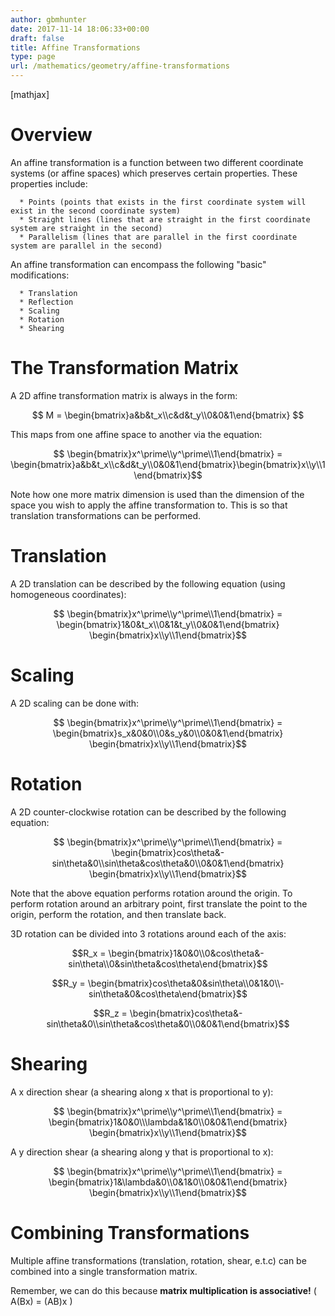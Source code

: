 ```yaml
---
author: gbmhunter
date: 2017-11-14 18:06:33+00:00
draft: false
title: Affine Transformations
type: page
url: /mathematics/geometry/affine-transformations
---
```


[mathjax]




# Overview




An affine transformation is a function between two different coordinate systems (or affine spaces) which preserves certain properties. These properties include:





	  * Points (points that exists in the first coordinate system will exist in the second coordinate system)
	  * Straight lines (lines that are straight in the first coordinate system are straight in the second)
	  * Parallelism (lines that are parallel in the first coordinate system are parallel in the second)



An affine transformation can encompass the following "basic" modifications:





	  * Translation
	  * Reflection
	  * Scaling
	  * Rotation
	  * Shearing



# The Transformation Matrix




A 2D affine transformation matrix is always in the form:




$$ M = \begin{bmatrix}a&b&t_x\\c&d&t_y\\0&0&1\end{bmatrix} $$




This maps from one affine space to another via the equation:




$$ \begin{bmatrix}x^\prime\\y^\prime\\1\end{bmatrix} = \begin{bmatrix}a&b&t_x\\c&d&t_y\\0&0&1\end{bmatrix}\begin{bmatrix}x\\y\\1\end{bmatrix}$$




Note how one more matrix dimension is used than the dimension of the space you wish to apply the affine transformation to. This is so that translation transformations can be performed.




# Translation




A 2D translation can be described by the following equation (using homogeneous coordinates):




$$ \begin{bmatrix}x^\prime\\y^\prime\\1\end{bmatrix} = \begin{bmatrix}1&0&t_x\\0&1&t_y\\0&0&1\end{bmatrix} \begin{bmatrix}x\\y\\1\end{bmatrix}$$




# Scaling




A 2D scaling can be done with:




$$ \begin{bmatrix}x^\prime\\y^\prime\\1\end{bmatrix} = \begin{bmatrix}s_x&0&0\\0&s_y&0\\0&0&1\end{bmatrix} \begin{bmatrix}x\\y\\1\end{bmatrix}$$




# Rotation




A 2D counter-clockwise rotation can be described by the following equation:




$$ \begin{bmatrix}x^\prime\\y^\prime\\1\end{bmatrix} = \begin{bmatrix}cos\theta&-sin\theta&0\\sin\theta&cos\theta&0\\0&0&1\end{bmatrix} \begin{bmatrix}x\\y\\1\end{bmatrix}$$




Note that the above equation performs rotation around the origin. To perform rotation around an arbitrary point, first translate the point to the origin, perform the rotation, and then translate back.




3D rotation can be divided into 3 rotations around each of the axis:




$$R_x = \begin{bmatrix}1&0&0\\0&cos\theta&-sin\theta\\0&sin\theta&cos\theta\end{bmatrix}$$




$$R_y = \begin{bmatrix}cos\theta&0&sin\theta\\0&1&0\\-sin\theta&0&cos\theta\end{bmatrix}$$




$$R_z = \begin{bmatrix}cos\theta&-sin\theta&0\\sin\theta&cos\theta&0\\0&0&1\end{bmatrix}$$




# Shearing




A x direction shear (a shearing along x that is proportional to y):




$$ \begin{bmatrix}x^\prime\\y^\prime\\1\end{bmatrix} = \begin{bmatrix}1&0&0\\\lambda&1&0\\0&0&1\end{bmatrix} \begin{bmatrix}x\\y\\1\end{bmatrix}$$




A y direction shear (a shearing along y that is proportional to x):




$$ \begin{bmatrix}x^\prime\\y^\prime\\1\end{bmatrix} = \begin{bmatrix}1&\lambda&0\\0&1&0\\0&0&1\end{bmatrix} \begin{bmatrix}x\\y\\1\end{bmatrix}$$




# Combining Transformations




Multiple affine transformations (translation, rotation, shear, e.t.c) can be combined into a single transformation matrix.




Remember, we can do this because **matrix multiplication is associative!** \( A(Bx) = (AB)x \)
